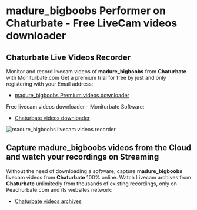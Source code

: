 # madure_bigboobs Performer on Chaturbate - Free LiveCam videos downloader

## Chaturbate Live Videos Recorder

Monitor and record livecam videos of **madure_bigboobs** from **Chaturbate** with Moniturbate.com
Get a premium trial for free by just and only registering with your Email address:
* [madure_bigboobs Premium videos downloader](https://moniturbate.com/request-demo-licence-key.html)

Free livecam videos downloader - Moniturbate Software:
* [Chaturbate videos downloader](https://moniturbate.com/moniturbate-download-software.html)

![madure_bigboobs livecam videos recorder](https://peachurnet.com/templates/moniturbate-software.png)


## Capture madure_bigboobs videos from the Cloud and watch your recordings on Streaming

Without the need of downloading a software, capture **madure_bigboobs** livecam videos from **Chaturbate** 100% online.
Watch Livecam archives from **Chaturbate** unlimitedly from thousands of existing recordings, only on Peachurbate.com and its websites network:
* [Chaturbate videos archives](https://peachurnet.com/)
